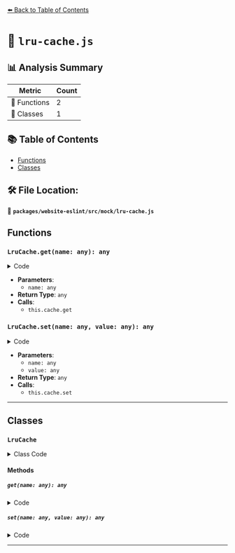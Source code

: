 [⬅️ Back to Table of Contents](../../../../index.md)

# 📄 `lru-cache.js`

## 📊 Analysis Summary

| Metric | Count |
|--------|-------|
| 🔧 Functions | 2 |
| 🧱 Classes | 1 |

## 📚 Table of Contents

- [Functions](#functions)
- [Classes](#classes)

## 🛠️ File Location:
📂 **`packages/website-eslint/src/mock/lru-cache.js`**

## Functions

### `LruCache.get(name: any): any`

<details><summary>Code</summary>

```ts
get(name) {
    return this.cache.get(name);
  }
```
</details>

- **Parameters**:
  - `name: any`
- **Return Type**: `any`
- **Calls**:
  - `this.cache.get`
### `LruCache.set(name: any, value: any): any`

<details><summary>Code</summary>

```ts
set(name, value) {
    this.cache.set(name, value);
    return value;
  }
```
</details>

- **Parameters**:
  - `name: any`
  - `value: any`
- **Return Type**: `any`
- **Calls**:
  - `this.cache.set`

---

## Classes

### `LruCache`

<details><summary>Class Code</summary>

```ts
class LruCache {
  constructor() {
    this.cache = new Map();
  }
  get(name) {
    return this.cache.get(name);
  }
  set(name, value) {
    this.cache.set(name, value);
    return value;
  }
}
```
</details>

#### Methods

##### `get(name: any): any`

<details><summary>Code</summary>

```ts
get(name) {
    return this.cache.get(name);
  }
```
</details>

##### `set(name: any, value: any): any`

<details><summary>Code</summary>

```ts
set(name, value) {
    this.cache.set(name, value);
    return value;
  }
```
</details>


---